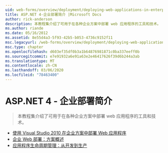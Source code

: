 ```yaml
---
uid: web-forms/overview/deployment/deploying-web-applications-in-enterprise-scenarios/index
title: ASP.NET 4-企业部署简介 |Microsoft Docs
author: rick-anderson
description: 本教程集介绍了可用于在各种企业方案中部署 web 应用程序的工具和技术。
ms.author: riande
ms.date: 05/16/2012
ms.assetid: 8e55d4a3-5f93-42b5-b053-4736c9152f11
msc.legacyurl: /web-forms/overview/deployment/deploying-web-applications-in-enterprise-scenarios
msc.type: chapter
ms.openlocfilehash: d603ef35df0b3a1b64876981871c0ba337eeff0b
ms.sourcegitcommit: e7e91932a6e91a63e2e46417626f39d6b244a3ab
ms.translationtype: MT
ms.contentlocale: zh-CN
ms.lasthandoff: 03/06/2020
ms.locfileid: "78463400"
---
```

# <a name="aspnet-4---enterprise-deployment-introduction"></a>ASP.NET 4 - 企业部署简介

> 本教程集介绍了可用于在各种企业方案中部署 web 应用程序的工具和技术。

- [使用 Visual Studio 2010 在企业方案中部署 Web 应用程序](deploying-web-applications-in-enterprise-scenarios.md)
- [企业 Web 部署：方案概述](enterprise-web-deployment-scenario-overview.md)
- [应用程序生命周期管理：从开发到生产](application-lifecycle-management-from-development-to-production.md)
